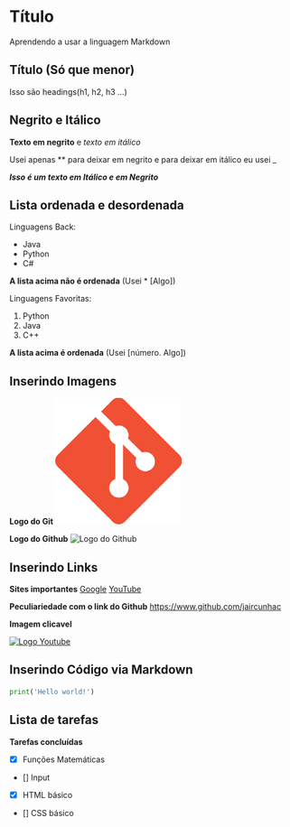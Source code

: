 # Título

Aprendendo a usar a linguagem Markdown

## Título (Só que menor)

Isso são headings(h1, h2, h3 ...)

## Negrito e Itálico 

**Texto em negrito** e _texto em itálico_

Usei apenas ** para deixar em negrito e para deixar em itálico eu usei _

_**Isso é um texto em Itálico e em Negrito**_

## Lista ordenada e desordenada

Linguagens Back: 
* Java
* Python
* C#

**A lista acima não é ordenada** (Usei * [Algo])

Linguagens Favoritas:
1. Python
2. Java
3. C++

**A lista acima é ordenada** (Usei [número. Algo])

## Inserindo Imagens
**Logo do Git**
![Logo do Git](img/gitLogo.png)

**Logo do Github**
![Logo do Github](https://upload.wikimedia.org/wikipedia/commons/thumb/c/c2/GitHub_Invertocat_Logo.svg/180px-GitHub_Invertocat_Logo.svg.png)

## Inserindo Links

**Sites importantes**
[Google](https://www.google.com)
[YouTube](https://www.youtube.com)

**Peculiariedade com o link do Github**
https://www.github.com/jaircunhac

**Imagem clicavel**

[![Logo Youtube](https://t3.ftcdn.net/jpg/04/74/05/94/360_F_474059464_qldYuzxaUWEwNTtYBJ44VN89ARuFktHW.jpg)](https://www.youtube.com)

## Inserindo Código via Markdown

```python
print('Hello world!')
```

## Lista de tarefas

**Tarefas concluídas**
- [x] Funções Matemáticas
- [] Input
- [x] HTML básico
- [] CSS básico